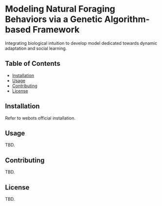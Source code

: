 # Modeling Natural Foraging Behaviors via a Genetic Algorithm-based Framework 

Integrating biological intuition to develop model dedicated towards dynamic adaptation and social learning. 

## Table of Contents

- [Installation](#installation)
- [Usage](#usage)
- [Contributing](#contributing)
- [License](#license)

## Installation

Refer to webots official installation. 

## Usage

TBD. 

## Contributing

TBD. 

## License

TBD. 

